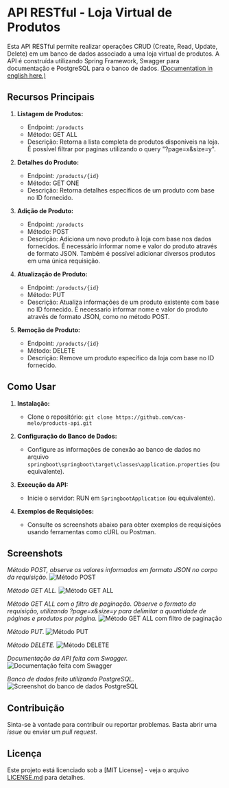 # API RESTful - Loja Virtual de Produtos

Esta API RESTful permite realizar operações CRUD (Create, Read, Update, Delete) em um banco de dados associado a uma loja virtual de produtos. A API é construída utilizando Spring Framework, Swagger para documentação e PostgreSQL para o banco de dados. [(Documentation in english here.)](README_en.md)

## Recursos Principais

1. **Listagem de Produtos:**
    - Endpoint: `/products`
    - Método: GET ALL
    - Descrição: Retorna a lista completa de produtos disponíveis na loja. É possível filtrar por paginas utilizando o query "?page=x&size=y".

2. **Detalhes do Produto:**
    - Endpoint: `/products/{id}`
    - Método: GET ONE
    - Descrição: Retorna detalhes específicos de um produto com base no ID fornecido.

3. **Adição de Produto:**
    - Endpoint: `/products`
    - Método: POST
    - Descrição: Adiciona um novo produto à loja com base nos dados fornecidos. É necessário informar nome e valor do produto através de formato JSON. Também é possível adicionar diversos produtos em uma única requisição.

4. **Atualização de Produto:**
    - Endpoint: `/products/{id}`
    - Método: PUT
    - Descrição: Atualiza informações de um produto existente com base no ID fornecido. É necessario informar nome e valor do produto através de formato JSON, como no método POST.

5. **Remoção de Produto:**
    - Endpoint: `/products/{id}`
    - Método: DELETE
    - Descrição: Remove um produto específico da loja com base no ID fornecido.

## Como Usar

1. **Instalação:**
    - Clone o repositório: `git clone https://github.com/cas-melo/products-api.git`

2. **Configuração do Banco de Dados:**
    - Configure as informações de conexão ao banco de dados no arquivo `springboot\springboot\target\classes\application.properties` (ou equivalente).

3. **Execução da API:**
    - Inicie o servidor: RUN em `SpringbootApplication` (ou equivalente).

4. **Exemplos de Requisições:**
    - Consulte os screenshots abaixo para obter exemplos de requisições usando ferramentas como cURL ou Postman.

## Screenshots

*Método POST, observe os valores informados em formato JSON no corpo da requisição.*
![Método POST](screenshots/POST.png)



*Método GET ALL.*
![Método GET ALL](screenshots/GETALL.png)



*Método GET ALL com o filtro de paginação. Observe o formato da requisição, utilizando ?page=x&size=y para delimitar a quantidade de páginas e produtos por página.*
![Método GET ALL com filtro de paginação](screenshots/GETALLPAGINACAO.png)



*Método PUT.*
![Método PUT](screenshots/PUT.png)



*Método DELETE.*
![Método DELETE](screenshots/DELETE.png)



*Documentação da API feita com Swagger.*
![Documentação feita com Swagger](screenshots/SWAGGERUI.png)



*Banco de dados feito utilizando PostgreSQL.*
![Screenshot do banco de dados PostgreSQL](screenshots/pgAdmin.png)



## Contribuição

Sinta-se à vontade para contribuir ou reportar problemas. Basta abrir uma *issue* ou enviar um *pull request*.

## Licença

Este projeto está licenciado sob a [MIT License] - veja o arquivo [LICENSE.md](LICENSE.md) para detalhes.
